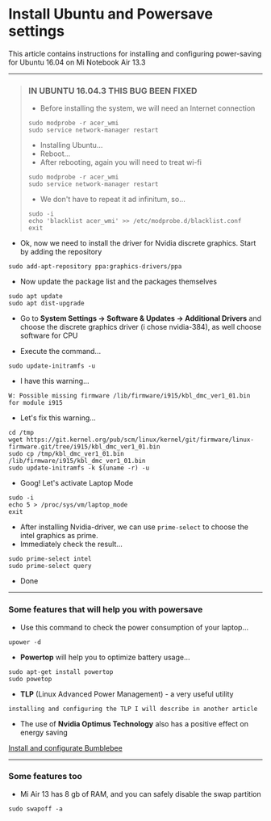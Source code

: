 # Install Ubuntu and Powersave settings
This article contains instructions for installing and configuring power-saving for Ubuntu 16.04 on Mi Notebook Air 13.3
***
> ### IN UBUNTU 16.04.3 THIS BUG BEEN FIXED
> * Before installing the system, we will need an Internet connection
> ```
> sudo modprobe ‐r acer_wmi 
> sudo service network‐manager restart 
> ```
> * Installing Ubuntu...
> * Reboot...
> * After rebooting, again you will need to treat wi-fi
> ```
> sudo modprobe ‐r acer_wmi 
> sudo service network‐manager restart
> ```
> * We don't have to repeat it ad infinitum, so...
> ```
> sudo ‐i 
> echo 'blacklist acer_wmi' >> /etc/modprobe.d/blacklist.conf 
> exit
> ```
* Ok, now we need to install the driver for Nvidia discrete graphics. Start by adding the repository
```
sudo add‐apt‐repository ppa:graphics‐drivers/ppa 
```
* Now update the package list and the packages themselves
```
sudo apt update 
sudo apt dist‐upgrade
```
* Go to **System Settings → Software & Updates → Additional Drivers** and choose the discrete graphics driver (i chose nvidia-384), as well choose software for CPU

* Execute the command...
```
sudo update-initramfs -u
```
* I have this warning...
```
W: Possible missing firmware /lib/firmware/i915/kbl_dmc_ver1_01.bin for module i915
```
* Let's fix this warning...
```
cd /tmp
wget https://git.kernel.org/pub/scm/linux/kernel/git/firmware/linux-firmware.git/tree/i915/kbl_dmc_ver1_01.bin
sudo cp /tmp/kbl_dmc_ver1_01.bin /lib/firmware/i915/kbl_dmc_ver1_01.bin 
sudo update-initramfs -k $(uname -r) -u
```
* Goog! Let's activate Laptop Mode
```
sudo ‐i 
echo 5 > /proc/sys/vm/laptop_mode
exit 
```
* After installing Nvidia-driver, we can use `prime-select` to choose the intel graphics as prime. 
* Immediately check the result...
```
sudo prime‐select intel 
sudo prime‐select query 
```
* Done
***
### Some features that will help you with powersave
* Use this command to check the power consumption of your laptop...
```
upower -d
```
* **Powertop** will help you to optimize battery usage...
```
sudo apt-get install powertop
sudo powetop
```
* **TLP** (Linux Advanced Power Management) - a very useful utility
```
installing and configuring the TLP I will describe in another article
```
* The use of **Nvidia Optimus Technology** also has a positive effect on energy saving

[Install and configurate Bumblebee](https://github.com/andrewozhegov/mi-air-13-ubuntu/blob/master/bumblebee.md)
***
### Some features too
* Mi Air 13 has 8 gb of RAM, and you can safely disable the swap partition
```
sudo swapoff -a
```
